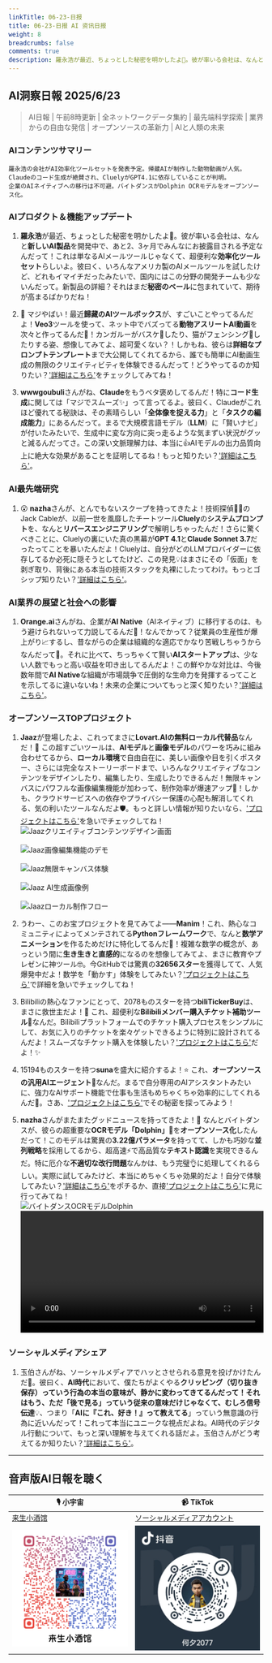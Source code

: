 ```yaml
---
linkTitle: 06-23-日报
title: 06-23-日报 AI 资讯日报
weight: 8
breadcrumbs: false
comments: true
description: 羅永浩が最近、ちょっとした秘密を明かしたよ🤫。彼が率いる会社は、なんと新しいAI製品を開発中で、あと2、3ヶ月でみんなにお披露目される予定なんだって！これは単なるAIメールツールじゃなくて、超便利な効率化ツールセットらしいよ。彼曰く、いろんなアメリカ製のAIメールツールを試したけど、どれもイマイチだったみたいで、.
---
```

## AI洞察日報 2025/6/23

> AI日報 | 午前8時更新 | 全ネットワークデータ集約 | 最先端科学探索 | 業界からの自由な発信 | オープンソースの革新力 | AIと人類の未来

### AIコンテンツサマリー

```
羅永浩の会社がAI効率化ツールセットを発表予定。帰蔵AIが制作した動物動画が人気。
Claudeのコード生成が絶賛され、CluelyがGPT4.1に依存していることが判明。
企業のAIネイティブへの移行は不可避。バイトダンスがDolphin OCRモデルをオープンソース化。
```

### AIプロダクト＆機能アップデート

1.  **羅永浩**が最近、ちょっとした秘密を明かしたよ🤫。彼が率いる会社は、なんと**新しいAI製品**を開発中で、あと2、3ヶ月でみんなにお披露目される予定なんだって！これは単なるAIメールツールじゃなくて、超便利な**効率化ツールセット**らしいよ。彼曰く、いろんなアメリカ製のAIメールツールを試したけど、どれもイマイチだったみたいで、国内にはこの分野の開発チームも少ないんだって。新製品の詳細？それはまだ**秘密のベール**に包まれていて、期待が高まるばかりだね！

2.  📢 マジやばい！最近**歸藏のAIツールボックス**が、すごいことやってるんだよ！**Veo3**ツールを使って、ネット中でバズってる**動物アスリートAI動画**を次々と作ってるんだ🤯！カンガルーがバスケ🏀したり、猫がフェンシング🤺したりする姿、想像してみてよ、超可愛くない？！しかもね、彼らは**詳細なプロンプトテンプレート**まで大公開してくれてるから、誰でも簡単にAI動画生成の無限のクリエイティビティを体験できるんだって！どうやってるのか知りたい？['詳細はこちら'](https://weibo.com/6182606334/PxIdZpN9s)をチェックしてみてね！

3.  **wwwgoubuli**さんがね、**Claude**をもうベタ褒めしてるんだ！特に**コード生成**に関しては「マジでスムーズ✨」って言ってるよ。彼曰く、Claudeがこれほど優れてる秘訣は、その素晴らしい「**全体像を捉える力**」と「**タスクの編成能力**」にあるんだって。まるで大規模言語モデル（**LLM**）に「賢いナビ」が付いたみたいで、生成中に変な方向に突っ走るような気まずい状況がグッと減るんだってさ。この深い文脈理解力は、本当に👍AIモデルの出力品質向上に絶大な効果があることを証明してるね！もっと知りたい？['詳細はこちら'](https://x.com/wwwgoubuli/status/1936501764410445947)。

### AI最先端研究

1.  😮 **nazha**さんが、とんでもないスクープを持ってきたよ！技術探偵🕵️‍♂️のJack Cableが、以前一世を風靡したチートツール**Cluely**の**システムプロンプト**を、なんと**リバースエンジニアリング**で解明しちゃったんだ！さらに驚くべきことに、Cluelyの裏にいた真の黒幕が**GPT 4.1**と**Claude Sonnet 3.7**だったってことを暴いたんだよ！Cluelyは、自分がどのLLMプロバイダーに依存してるか必死に隠そうとしてたけど、この発見💡はまさにその「仮面」を剥ぎ取り、背後にある本当の技術スタックを丸裸にしたってわけ。もっとゴシップ知りたい？['詳細はこちら'](https://x.com/xiaokedada/status/1936625579752902991)。

### AI業界の展望と社会への影響

1.  **Orange.ai**さんがね、企業が**AI Native**（AIネイティブ）に移行するのは、もう避けられないって力説してるんだ🚀！なんでかって？従業員の生産性が爆上がり📈するし、昔ながらの企業は組織的な適応でかなり苦戦しちゃうからなんだって🤔。それに比べて、ちっちゃくて賢い**AIスタートアップ**は、少ない人数でもっと高い収益を叩き出してるんだよ！この鮮やかな対比は、今後数年間で**AI Native**な組織が市場競争で圧倒的な生命力を発揮するってことを示してるに違いないね！未来の企業についてもっと深く知りたい？['詳細はこちら'](https://x.com/oran_ge/status/1936606314354163954)。

### オープンソースTOPプロジェクト

1.  **Jaaz**が登場したよ、これってまさに**Lovart.AIの無料ローカル代替品**なんだ！🤩 この超すごいツールは、**AIモデル**と**画像モデル**のパワーを巧みに組み合わせてるから、**ローカル環境**で自由自在に、美しい画像や目を引くポスター、さらには完全なストーリーボードまで、いろんなクリエイティブなコンテンツをデザインしたり、編集したり、生成したりできるんだ！無限キャンバスにパワフルな画像編集機能が加わって、制作効率が爆速アップ🎨！しかも、クラウドサービスへの依存やプライバシー保護の心配も解消してくれる、気の利いたツールなんだよ🛡️。もっと詳しい情報が知りたいなら、['プロジェクトはこちら'](https://github.com/11cafe/jaaz)を急いでチェックしてね！
    <br/> ![Jaazクリエイティブコンテンツデザイン画面](https://raw.githubusercontent.com/justlovemaki/imagehub/refs/heads/main/images/2025/07/news_01k02416srfvsanjx89g5bg425.avif) <br/>
    <br/> ![Jaaz画像編集機能のデモ](https://raw.githubusercontent.com/justlovemaki/imagehub/refs/heads/main/images/2025/07/news_01k0241gw7ej98a8qwjyz2km5h.avif) <br/>
    <br/> ![Jaaz無限キャンバス体験](https://raw.githubusercontent.com/justlovemaki/imagehub/refs/heads/main/images/2025/07/news_01k0241s8wengt0n4kwf0xje68.avif) <br/>
    <br/> ![Jaaz AI生成画像例](https://raw.githubusercontent.com/justlovemaki/imagehub/refs/heads/main/images/2025/07/news_01k0241y18fe9b3tc9m0nwj43y.avif) <br/>
    <br/> ![Jaazローカル制作フロー](https://raw.githubusercontent.com/justlovemaki/imagehub/refs/heads/main/images/2025/07/news_01k024221mfp586sv06sak1tz0.avif) <br/>

2.  うわー、このお宝プロジェクトを見てみてよ——**Manim**！これ、熱心なコミュニティによってメンテされてる**Pythonフレームワーク**で、なんと**数学アニメーション**を作るためだけに特化してるんだ🌟！複雑な数学の概念が、あっという間に**生き生きと直感的**になるのを想像してみてよ、まさに教育やプレゼンに神ツール🤓。今GitHubでは驚異の**32656スター**を獲得してて、人気爆発中だよ！数学を「動かす」体験をしてみたい？['プロジェクトはこちら'](https://github.com/ManimCommunity/manim)で詳細を急いでチェックしてね！

3.  Bilibiliの熱心なファンにとって、2078ものスターを持つ**biliTickerBuy**は、まさに救世主だよ！🎉 これ、超便利な**Bilibiliメンバー購入チケット補助ツール**🎫なんだ。Bilibiliプラットフォームでのチケット購入プロセスをシンプルにして、お気に入りのチケットを楽々ゲットできるように特別に設計されてるんだよ！スムーズなチケット購入を体験したい？['プロジェクトはこちら'](https://github.com/mikumifa/biliTickerBuy)だよ！✨

4.  15194ものスターを持つ**suna**を盛大に紹介するよ！⭐ これ、**オープンソースの汎用AIエージェント**🤖なんだ。まるで自分専用のAIアシスタントみたいに、強力なAIサポート機能で仕事も生活もめちゃくちゃ効率的にしてくれるんだ🚀。さあ、['プロジェクトはこちら'](https://github.com/kortix-ai/suna)でその秘密を探ってみよう！

5.  **nazha**さんがまたまたグッドニュースを持ってきたよ！🥳 なんとバイトダンスが、彼らの超重要な**OCRモデル「Dolphin」**🐬を**オープンソース化**したんだって！このモデルは驚異の**3.22億パラメータ**を持ってて、しかも巧妙な**並列戦略**を採用してるから、超高速⚡️で高品質な**テキスト認識**を実現できるんだ。特に厄介な**不適切な改行問題**なんかは、もう完璧👌に処理してくれるらしい。実際に試してみたけど、本当にめちゃくちゃ効果的だよ！自分で体験してみたい？['詳細はこちら'](https://x.com/xiaokedada/status/1936620029929521317)をポチるか、直接['プロジェクトはこちら'](https://github.com/bytedance/Dolphin?tab=readme-ov-file)に見に行ってみてね！
    <br/> ![バイトダンスOCRモデルDolphin](https://raw.githubusercontent.com/justlovemaki/imagehub/refs/heads/main/images/2025/07/news_01k02427mafwrsv6c8jrw7dq65.avif) <br/>
    <video src="https://raw.githubusercontent.com/justlovemaki/imagehub/refs/heads/main/images/2025/07/news_01k0242afqft78j11989kr6v3g.mp4" controls="controls" width="100%"></video>

### ソーシャルメディアシェア

1.  玉伯さんがね、ソーシャルメディアでハッとさせられる意見を投げかけたんだ🤔。彼曰く、**AI時代**において、僕たちがよくやる**クリッピング（切り抜き保存）**っていう行為の本当の意味が、静かに変わってきてるんだって！それはもう、ただ「後で見る」っていう従来の意味だけじゃなくて、むしろ**信号伝達**💡、つまり「**AIに『これ、好き！』って教えてる**」っていう無意識の行為に近いんだって！これって本当にユニークな視点だよね。AI時代のデジタル行動について、もっと深い理解を与えてくれる話だよ。玉伯さんがどう考えてるか知りたい？['詳細はこちら'](https://m.okjike.com/originalPosts/6857deccb7f4ddcfdf15a80c)。

---

## 音声版AI日報を聴く

| 🎙️ **小宇宙** | 📹 **TikTok** |
| --- | --- |
| [来生小酒馆](https://www.xiaoyuzhoufm.com/podcast/683c62b7c1ca9cf575a5030e)  |   [ソーシャルメディアアカウント](https://www.douyin.com/user/MS4wLjABAAAAwpwqPQlu38sO38VyWgw9ZjDEnN4bMR5j8x111UxpseHR9DpB6-CveI5KRXOWuFwG)| 
| ![居酒屋](https://raw.githubusercontent.com/justlovemaki/imagehub/refs/heads/main/logo/f959f7984e9163fc50d3941d79a7f262.md.png) | ![情報ステーション](https://raw.githubusercontent.com/justlovemaki/imagehub/refs/heads/main/logo/7fc30805eeb831e1e2baa3a240683ca3.md.png) |